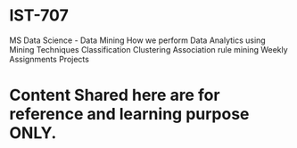 # IST-707
MS Data Science   -  Data Mining
How we perform Data Analytics using Mining Techniques
  Classification 
  Clustering 
  Association rule mining
Weekly Assignments
Projects
# Content Shared here are for reference and learning purpose ONLY.  
